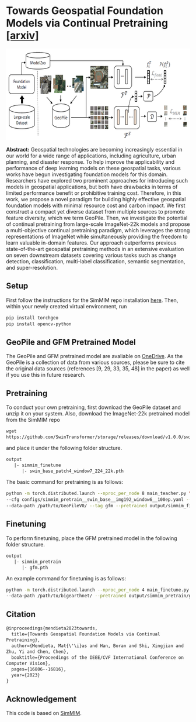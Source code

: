 # Towards Geospatial Foundation Models via Continual Pretraining [\[arxiv\]](https://arxiv.org/abs/2302.04476)

<!-- <p><img src="figures/gfm.png" width="1000" /></p> -->
<div align="center">
    <img src="gfm.png" height="250px" />
</div>
<!-- <img src="gfm.png" width="300"> -->

**Abstract:** Geospatial technologies are becoming increasingly essential in our world for a wide range of applications, including agriculture, urban planning, and disaster response. To help improve the applicability and performance of deep learning models on these geospatial tasks, various works have begun investigating foundation models for this domain. Researchers have explored two prominent approaches for introducing such models in geospatial applications, but both have drawbacks in terms of limited performance benefit or prohibitive training cost. Therefore, in this work, we propose a novel paradigm for building highly effective geospatial foundation models with minimal resource cost and carbon impact. We first construct a compact yet diverse dataset from multiple sources to promote feature diversity, which we term GeoPile. Then, we investigate the potential of continual pretraining from large-scale ImageNet-22k models and propose a multi-objective continual pretraining paradigm, which leverages the strong representations of ImageNet while simultaneously providing the freedom to learn valuable in-domain features. Our approach outperforms previous state-of-the-art geospatial pretraining methods in an extensive evaluation on seven downstream datasets covering various tasks such as change detection, classification, multi-label classification, semantic segmentation, and super-resolution.
<br clear="left"/>

## Setup
First follow the instructions for the SimMIM repo installation [here](https://github.com/microsoft/SimMIM#installation).
Then, within your newly created virtual environment, run
```bash
pip install torchgeo
pip install opencv-python
```

## GeoPile and GFM Pretrained Model
The GeoPile and GFM pretrained model are avaliable on [OneDrive](https://1drv.ms/f/s!AkTn76m907OThpRJjH8ehfskbgCLXw?e=ZJreFo). As the GeoPile is a collection of data from various sources, please be sure to cite the original data sources (references [9, 29, 33, 35, 48] in the paper) as well if you use this in future research.

## Pretraining
To conduct your own pretraining, first download the GeoPile dataset and unzip it on your system.
Also, download the ImageNet-22k pretrained model from the SimMIM repo
```
wget https://github.com/SwinTransformer/storage/releases/download/v1.0.0/swin_base_patch4_window7_224_22k.pth
```
and place it under the following folder structure.
```
output
   |- simmim_finetune
      |- swin_base_patch4_window7_224_22k.pth
```
The basic command for pretraining is as follows:
```bash
python -m torch.distributed.launch --nproc_per_node 8 main_teacher.py \
--cfg configs/simmim_pretrain__swin_base__img192_window6__100ep.yaml --batch-size 128 \
--data-path /path/to/GeoPileV0/ --tag gfm --pretrained output/simmim_finetune/swin_base_patch4_window7_224_22k.pth
```

## Finetuning
To perform finetuning, place the GFM pretrained model in the following folder structure.
```
output
   |- simmim_pretrain
      |- gfm.pth
```
An example command for finetuning is as follows:
```bash
python -m torch.distributed.launch --nproc_per_node 4 main_finetune.py --cfg configs/BEN.yaml --batch-size 128 \
--data-path /path/to/bigearthnet/ --pretrained output/simmim_pretrain/gfm.pth --tag BEN --train_frac 0.01
```
## Citation
```
@inproceedings{mendieta2023towards,
  title={Towards Geospatial Foundation Models via Continual Pretraining},
  author={Mendieta, Mat{\'\i}as and Han, Boran and Shi, Xingjian and Zhu, Yi and Chen, Chen},
  booktitle={Proceedings of the IEEE/CVF International Conference on Computer Vision},
  pages={16806--16816},
  year={2023}
}
```
## Acknowledgement
This code is based on [SimMIM](https://github.com/microsoft/SimMIM).
